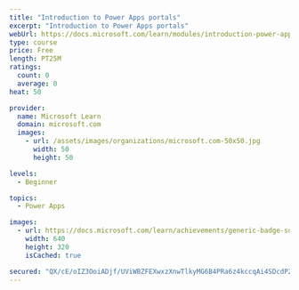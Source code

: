 ```yaml
---
title: "Introduction to Power Apps portals"
excerpt: "Introduction to Power Apps portals"
webUrl: https://docs.microsoft.com/learn/modules/introduction-power-apps-portals/
type: course
price: Free
length: PT25M
ratings:
  count: 0
  average: 0
heat: 50

provider:
  name: Microsoft Learn
  domain: microsoft.com
  images:
    - url: /assets/images/organizations/microsoft.com-50x50.jpg
      width: 50
      height: 50

levels:
  - Beginner

topics:
  - Power Apps

images:
  - url: https://docs.microsoft.com/learn/achievements/generic-badge-social.png
    width: 640
    height: 320
    isCached: true

secured: "QX/cE/oIZ3OoiADjf/UViWBZFEXwxzXnwTlkyMG6B4PRa6z4kccqAi4SDcdPZYbixZBTc6u8fi1PUN4UOMgADX/Y5p9H/yyQxgChdT2q50+KrbkfBsSBRn9Aivcmowe41I7Yf/eyzwVf2m/drnDtz0qnkRUuLZZ17P1AYvd01AimP8xs7lFsOBx47yWhe5QhmWj7ZvHpyDh7+dRZpGMWzW4pQqZHQHttQGCQEU0VpEEP2If2yqvrY9qalQqpAwM+flCWy8dK7sNon2JqSeXR7c9pm/uOTSmAWW+5JjwKVBPI+28gPRIjY1ucj0Hu7K3CnEfYFPJQoCZnLawvSbaK71MLf/vjtvRITMquKQMvi1Q3M252wOY9nb555AL12NGLaU41G3uJyYEF4yl0IMMNAA==;UEAsvoQTh+gHAUA29XL9hw=="
---
```


